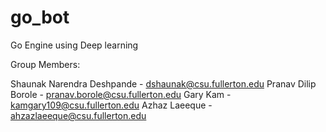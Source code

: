 # go_bot
Go Engine using Deep learning

Group Members:

Shaunak Narendra Deshpande - dshaunak@csu.fullerton.edu
Pranav Dilip Borole - pranav.borole@csu.fullerton.edu
Gary Kam - kamgary109@csu.fullerton.edu
Azhaz Laeeque - ahzazlaeeque@csu.fullerton.edu 
